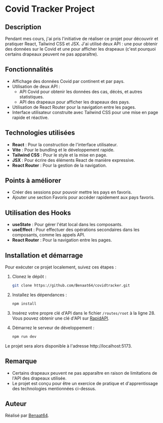 # Covid Tracker Project

## Description

Pendant mes cours, j'ai pris l'initiative de réaliser ce projet pour découvrir et pratiquer React, Tailwind CSS et JSX. J'ai utilisé deux API : une pour obtenir des données sur le Covid et une pour afficher les drapeaux (c'est pourquoi certains drapeaux peuvent ne pas apparaître).


## Fonctionnalités

- Affichage des données Covid par continent et par pays.
- Utilisation de deux API :
  - API Covid pour obtenir les données des cas, décès, et autres statistiques.
  - API des drapeaux pour afficher les drapeaux des pays.
- Utilisation de React Router pour la navigation entre les pages.
- Interface utilisateur construite avec Tailwind CSS pour une mise en page rapide et réactive.

## Technologies utilisées

- **React** : Pour la construction de l'interface utilisateur.
- **Vite** : Pour le bundling et le développement rapide.
- **Tailwind CSS** : Pour le style et la mise en page.
- **JSX** : Pour écrire des éléments React de manière expressive.
- **React Router** : Pour la gestion de la navigation.

## Points à améliorer

- Créer des sessions pour pouvoir mettre les pays en favoris.
- Ajouter une section Favoris pour accéder rapidement aux pays favoris.

## Utilisation des Hooks

- **useState** : Pour gérer l'état local dans les composants.
- **useEffect** : Pour effectuer des opérations secondaires dans les composants, comme les appels API.
- **React Router** : Pour la navigation entre les pages.

## Installation et démarrage

Pour exécuter ce projet localement, suivez ces étapes :

1. Clonez le dépôt :
   ```sh
   git clone https://github.com/Benaat64/covidtracker.git
    ```
2. Installez les dépendances :
   ```sh
   npm install
    ```
3. Insérez votre propre clé d'API dans le fichier `/routes/root` à la ligne 28. Vous pouvez obtenir une clé d'API sur [RapidAPI](https://rapidapi.com/api-sports/api/covid-193).


4. Démarrez le serveur de développement :
   ```sh
   npm run dev
    ```

Le projet sera alors disponible à l'adresse http://localhost:5173.

## Remarque
- Certains drapeaux peuvent ne pas apparaître en raison de limitations de l'API des drapeaux utilisée.
- Le projet est conçu pour être un exercice de pratique et d'apprentissage des technologies mentionnées ci-dessus.

## Auteur
Réalisé par [Benaat64](https://github.com/Benaat64).


